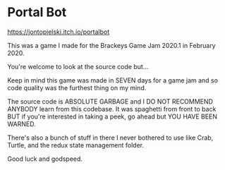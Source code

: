 # Portal Bot

https://jontopielski.itch.io/portalbot

This was a game I made for the Brackeys Game Jam 2020.1 in February 2020.

You're welcome to look at the source code but...

Keep in mind this game was made in SEVEN days for a game jam and so code quality was the furthest thing on my mind.

The source code is ABSOLUTE GARBAGE and I DO NOT RECOMMEND ANYBODY learn from this codebase. It was spaghetti from front to back BUT if you're interested in taking a peek, go ahead but YOU HAVE BEEN WARNED.

There's also a bunch of stuff in there I never bothered to use like Crab, Turtle, and the redux state management folder.
  
Good luck and godspeed.
